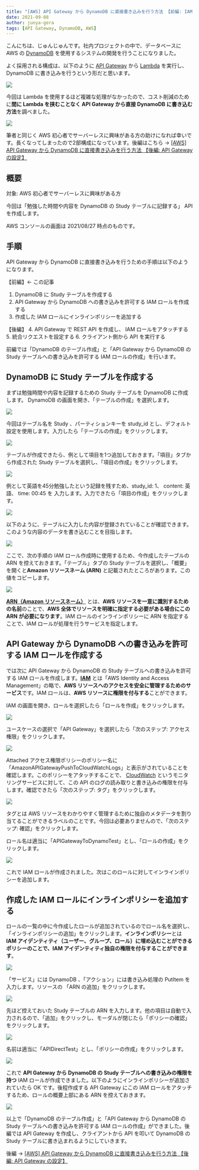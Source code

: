 ```yaml
---
title: "[AWS] API Gateway から DynamoDB に直接書き込みを行う方法 【前編: IAM ロールの作成】"
date: 2021-09-08
author: junya-gera
tags: [API Gateway, DynamoDB, AWS]
---
```


こんにちは、じゅんじゅんです。社内プロジェクトの中で、データベースに AWS の [DynamoDB](https://aws.amazon.com/jp/dynamodb/) を使用するシステムの開発を行うことになりました。

よく採用される構成は、以下のように [API Gateway](https://aws.amazon.com/jp/api-gateway/) から [Lambda](https://aws.amazon.com/jp/lambda/) を実行し、DynamoDB に書き込みを行うという形だと思います。

![](images/method-of-write-directly-to-dynamodb-from-apigateway-part1-1.png)

今回は Lambda を使用するほど複雑な処理がなかったので、コスト削減のために**間に Lambda を挟むことなく API Gateway から直接 DynamoDB に書き込む方法**を調べました。

![](images/method-of-write-directly-to-dynamodb-from-apigateway-part1-2.png)

筆者と同じく AWS 初心者でサーバーレスに興味がある方の助けになれば幸いです。長くなってしまったので2部構成になっています。後編はこちら → [[AWS] API Gateway から DynamoDB に直接書き込みを行う方法 【後編: API Gateway の設定】](/method-of-write-directly-to-dynamodb-from-apigateway-part2)

## 概要
対象: AWS 初心者でサーバーレスに興味がある方

今回は「勉強した時間や内容を DynamoDB の Study テーブルに記録する」 API を作成します。

AWS コンソールの画面は 2021/08/27 時点のものです。

## 手順
API Gateway から DynamoDB に直接書き込みを行うための手順は以下のようになります。

【前編】← この記事
1. DynamoDB に Study テーブルを作成する
2. API Gateway から DynamoDB への書き込みを許可する IAM ロールを作成する
3. 作成した IAM ロールにインラインポリシーを追加する

【後編】
4. API Gateway で REST API を作成し、 IAM ロールをアタッチする
5. 統合リクエストを設定する
6. クライアント側から API を実行する

前編では「DynamoDB のテーブル作成」と「API Gateway から DynamoDB の Study テーブルへの書き込みを許可する IAM ロールの作成」を行います。

## DynamoDB に Study テーブルを作成する
まずは勉強時間や内容を記録するための Study テーブルを DynamoDB に作成します。 DynamoDB の画面を開き、「テーブルの作成」を選択します。

![](images/method-of-write-directly-to-dynamodb-from-apigateway-part1-3.png)

今回はテーブル名を Study 、パーティションキーを study_id とし、デフォルト設定を使用します。入力したら「テーブルの作成」をクリックします。

![](images/method-of-write-directly-to-dynamodb-from-apigateway-part1-4.png)

テーブルが作成できたら、例として項目を1つ追加しておきます。「項目」タブから作成された Study テーブルを選択し、「項目の作成」をクリックします。

![](images/method-of-write-directly-to-dynamodb-from-apigateway-part1-5.png)

例として英語を45分勉強したという記録を残すため、study_id: 1、 content: 英語、 time: 00:45 を 入力します。入力できたら「項目の作成」をクリックします。

![](images/method-of-write-directly-to-dynamodb-from-apigateway-part1-6.png)

以下のように、テーブルに入力した内容が登録されていることが確認できます。このような内容のデータを書き込むことを目指します。

![](images/method-of-write-directly-to-dynamodb-from-apigateway-part1-7.png)

ここで、次の手順の IAM ロール作成時に使用するため、今作成したテーブルの ARN を控えておきます。「テーブル」タブの Study テーブルを選択し、「概要」を開くと**Amazon リソースネーム (ARN)** と記載されたところがあります。この値をコピーします。

![](images/method-of-write-directly-to-dynamodb-from-apigateway-part1-8.png)

[**ARN（Amazon リソースネーム）**](https://docs.aws.amazon.com/ja_jp/general/latest/gr/aws-arns-and-namespaces.html) とは、**AWS リソースを一意に識別するための名前**のことで、**AWS 全体でリソースを明確に指定する必要がある場合にこの ARN が必要になります**。IAM ロールのインラインポリシーに ARN を指定することで、IAM ロールが処理を行うサービスを指定します。

## API Gateway から DynamoDB への書き込みを許可する IAM ロールを作成する
では次に API Gateway から DynamoDB の Study テーブルへの書き込みを許可する IAM ロールを作成します。[**IAM**](https://aws.amazon.com/jp/iam/) とは「AWS Identity and Access Management」の略で、**AWS リソースへのアクセスを安全に管理するためのサービス**です。IAM ロールは、**AWS リソースに権限を付与する**ことができます。

IAM の画面を開き、ロールを選択したら「ロールを作成」をクリックします。

![](images/method-of-write-directly-to-dynamodb-from-apigateway-part1-9.png)

ユースケースの選択で「API Gateway」を選択したら「次のステップ: アクセス権限」をクリックします。

![](images/method-of-write-directly-to-dynamodb-from-apigateway-part1-10.png)

Attached アクセス権限ポリシーのポリシー名に「AmazonAPIGatewayPushToCloudWatchLogs」と表示がされていることを確認します。このポリシーをアタッチすることで、 [CloudWatch](https://aws.amazon.com/jp/cloudwatch/) というモニタリングサービスに対して、この API のログの読み取りと書き込みの権限を付与します。確認できたら「次のステップ: タグ」をクリックします。

![](images/method-of-write-directly-to-dynamodb-from-apigateway-part1-11.png)

タグとは AWS リソースをわかりやすく管理するために独自のメタデータを割り当てることができるラベルのことです。今回は必要ありませんので、「次のステップ: 確認」をクリックします。

ロール名は適当に「APIGatewayToDynamoTest」とし、「ロールの作成」をクリックします。

![](images/method-of-write-directly-to-dynamodb-from-apigateway-part1-12.png)

これで IAM ロールが作成されました。次はこのロールに対してインラインポリシーを追加します。

## 作成した IAM ロールにインラインポリシーを追加する

ロールの一覧の中に今作成したロールが追加されているのでロール名を選択し、「インラインポリシーの追加」をクリックします。**インラインポリシー**とは **IAM アイデンティティ（ユーザー、グループ、ロール）に埋め込むことができるポリシーのことで、IAM アイデンティティ独自の権限を付与することができます**。

![](images/method-of-write-directly-to-dynamodb-from-apigateway-part1-13.png)

「サービス」には DynamoDB 、「アクション」には書き込み処理の PutItem を入力します。リソースの 「ARN の追加」をクリックします。

![](images/method-of-write-directly-to-dynamodb-from-apigateway-part1-14.png)

先ほど控えておいた Study テーブルの ARN を入力します。他の項目は自動で入力されるので、「追加」をクリックし、モーダルが閉じたら「ポリシーの確認」をクリックします。

![](images/method-of-write-directly-to-dynamodb-from-apigateway-part1-15.png)

名前は適当に「APIDirectTest」とし、「ポリシーの作成」をクリックします。

![](images/method-of-write-directly-to-dynamodb-from-apigateway-part1-16.png)

これで **API Gateway から DynamoDB の Study テーブルへの書き込みの権限を持つ** IAM ロールが作成できました。以下のようにインラインポリシーが追加されていたら OK です。後程作成する API Gateway にこの IAM ロールをアタッチするため、ロールの概要上部にある ARN を控えておきます。

![](images/method-of-write-directly-to-dynamodb-from-apigateway-part1-17.png)

以上で「DynamoDB のテーブル作成」と「API Gateway から DynamoDB の Study テーブルへの書き込みを許可する IAM ロールの作成」ができました。後編では API Gateway を作成し、クライアントから API を叩いて DynamoDB の Study テーブルに書き込まれるようにしていきます。

後編 → [[AWS] API Gateway から DynamoDB に直接書き込みを行う方法 【後編: API Gateway の設定】](/method-of-write-directly-to-dynamodb-from-apigateway-part2)